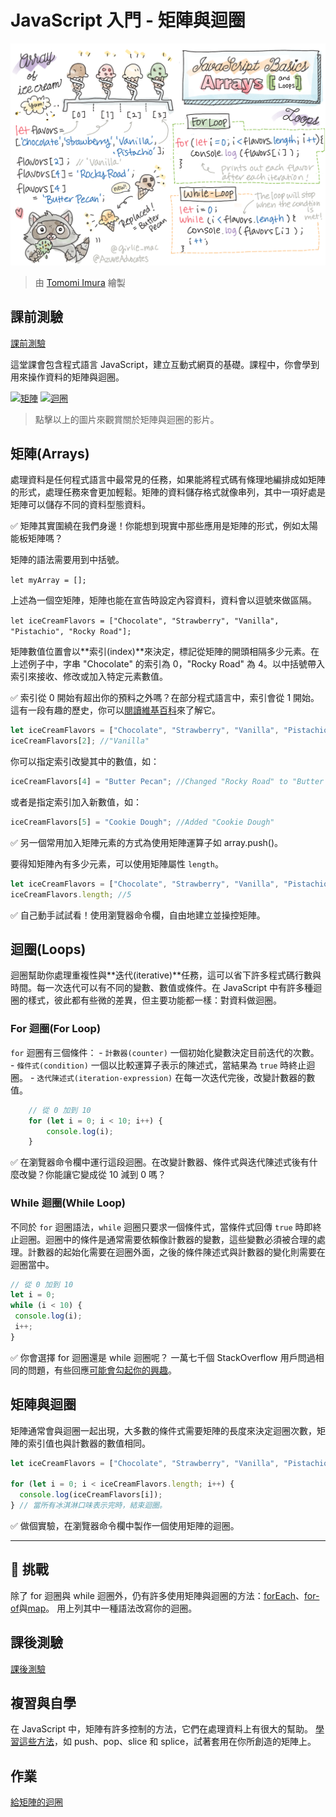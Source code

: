 # JavaScript 入門 - 矩陣與迴圈

![JavaScript 入門 - 矩陣](/sketchnotes/webdev101-js-arrays.png)
> 由 [Tomomi Imura](https://twitter.com/girlie_mac) 繪製

## 課前測驗
[課前測驗](https://happy-mud-02d95f10f.azurestaticapps.net/quiz/13?loc=zh_tw)

這堂課會包含程式語言 JavaScript，建立互動式網頁的基礎。課程中，你會學到用來操作資料的矩陣與迴圈。

[![矩陣](https://img.youtube.com/vi/1U4qTyq02Xw/0.jpg)](https://youtube.com/watch?v=1U4qTyq02Xw "矩陣")
[![迴圈](https://img.youtube.com/vi/Eeh7pxtTZ3k/0.jpg)](https://www.youtube.com/watch?v=Eeh7pxtTZ3k "迴圈")

> 點擊以上的圖片來觀賞關於矩陣與迴圈的影片。

## 矩陣(Arrays)

處理資料是任何程式語言中最常見的任務，如果能將程式碼有條理地編排成如矩陣的形式，處理任務來會更加輕鬆。矩陣的資料儲存格式就像串列，其中一項好處是矩陣可以儲存不同的資料型態資料。

✅ 矩陣其實圍繞在我們身邊！你能想到現實中那些應用是矩陣的形式，例如太陽能板矩陣嗎？

矩陣的語法需要用到中括號。

`let myArray = [];`

上述為一個空矩陣，矩陣也能在宣告時設定內容資料，資料會以逗號來做區隔。

`let iceCreamFlavors = ["Chocolate", "Strawberry", "Vanilla", "Pistachio", "Rocky Road"];`

矩陣數值位置會以**索引(index)**來決定，標記從矩陣的開頭相隔多少元素。在上述例子中，字串 "Chocolate" 的索引為 0，"Rocky Road" 為 4。以中括號帶入索引來接收、修改或加入特定元素數值。

✅ 索引從 0 開始有超出你的預料之外嗎？在部分程式語言中，索引會從 1 開始。這有一段有趣的歷史，你可以[閱讀維基百科](https://zh.wikipedia.org/wiki/%E5%BE%9E%E9%9B%B6%E9%96%8B%E5%A7%8B%E7%9A%84%E7%B7%A8%E8%99%9F)來了解它。

```javascript
let iceCreamFlavors = ["Chocolate", "Strawberry", "Vanilla", "Pistachio", "Rocky Road"];
iceCreamFlavors[2]; //"Vanilla"
```

你可以指定索引改變其中的數值，如：

```javascript
iceCreamFlavors[4] = "Butter Pecan"; //Changed "Rocky Road" to "Butter Pecan"
```

或者是指定索引加入新數值，如：

```javascript
iceCreamFlavors[5] = "Cookie Dough"; //Added "Cookie Dough"
```

✅ 另一個常用加入矩陣元素的方式為使用矩陣運算子如 array.push()。

要得知矩陣內有多少元素，可以使用矩陣屬性 `length`。

```javascript
let iceCreamFlavors = ["Chocolate", "Strawberry", "Vanilla", "Pistachio", "Rocky Road"];
iceCreamFlavors.length; //5
```

✅ 自己動手試試看！使用瀏覽器命令欄，自由地建立並操控矩陣。

## 迴圈(Loops)

迴圈幫助你處理重複性與**迭代(iterative)**任務，這可以省下許多程式碼行數與時間。每一次迭代可以有不同的變數、數值或條件。在 JavaScript 中有許多種迴圈的樣式，彼此都有些微的差異，但主要功能都一樣：對資料做迴圈。

### For 迴圈(For Loop)

`for` 迴圈有三個條件：
    - `計數器(counter)` 一個初始化變數決定目前迭代的次數。
    - `條件式(condition)` 一個以比較運算子表示的陳述式，當結果為 `true` 時終止迴圈。
    - `迭代陳述式(iteration-expression)` 在每一次迭代完後，改變計數器的數值。
  
```javascript
    // 從 0 加到 10
    for (let i = 0; i < 10; i++) {
        console.log(i);
    }
```

✅ 在瀏覽器命令欄中運行這段迴圈。在改變計數器、條件式與迭代陳述式後有什麼改變？你能讓它變成從 10 減到 0 嗎？

### While 迴圈(While Loop)

不同於 `for` 迴圈語法，`while` 迴圈只要求一個條件式，當條件式回傳 `true` 時即終止迴圈。迴圈中的條件是通常需要依賴像計數器的變數，這些變數必須被合理的處理。計數器的起始化需要在迴圈外面，之後的條件陳述式與計數器的變化則需要在迴圈當中。

```javascript
// 從 0 加到 10
let i = 0;
while (i < 10) {
 console.log(i);
 i++;
}
```

✅ 你會選擇 for 迴圈還是 while 迴圈呢？ 一萬七千個 StackOverflow 用戶問過相同的問題，有些回應[可能會勾起你的興趣](https://stackoverflow.com/questions/39969145/while-loops-vs-for-loops-in-javascript)。

## 矩陣與迴圈

矩陣通常會與迴圈一起出現，大多數的條件式需要矩陣的長度來決定迴圈次數，矩陣的索引值也與計數器的數值相同。

```javascript
let iceCreamFlavors = ["Chocolate", "Strawberry", "Vanilla", "Pistachio", "Rocky Road"];

for (let i = 0; i < iceCreamFlavors.length; i++) {
  console.log(iceCreamFlavors[i]);
} // 當所有冰淇淋口味表示完時，結束迴圈。
```

✅ 做個實驗，在瀏覽器命令欄中製作一個使用矩陣的迴圈。

---

## 🚀 挑戰

除了 for 迴圈與 while 迴圈外，仍有許多使用矩陣與迴圈的方法：[forEach](https://developer.mozilla.org/en-US/docs/Web/JavaScript/Reference/Global_Objects/Array/forEach)、[for-of](https://developer.mozilla.org/en-US/docs/Web/JavaScript/Reference/Statements/for...of)與[map](https://developer.mozilla.org/en-US/docs/Web/JavaScript/Reference/Global_Objects/Array/map)。 用上列其中一種語法改寫你的迴圈。

## 課後測驗
[課後測驗](https://happy-mud-02d95f10f.azurestaticapps.net/quiz/14?loc=zh_tw)

## 複習與自學

在 JavaScript 中，矩陣有許多控制的方法，它們在處理資料上有很大的幫助。
[學習這些方法](https://developer.mozilla.org/en-US/docs/Web/JavaScript/Reference/Global_Objects/Array)，如 push、pop、slice 和 splice，試著套用在你所創造的矩陣上。 

## 作業

[給矩陣的迴圈](assignment.zh-tw.md)
